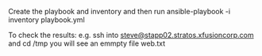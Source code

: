 Create the playbook and inventory and then run ansible-playbook -i inventory playbook.yml

To check the results: e.g. ssh into steve@stapp02.stratos.xfusioncorp.com and cd /tmp you will see an emmpty file web.txt
